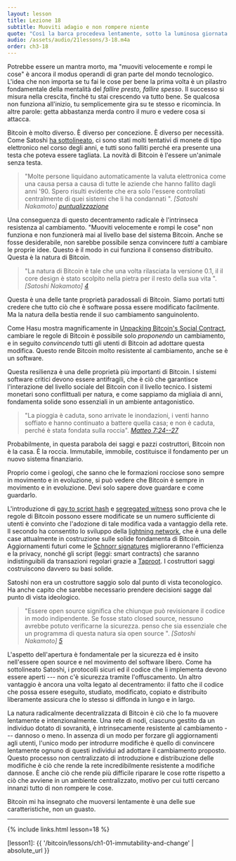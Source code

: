 ```yaml
---
layout: lesson
title: Lezione 18
subtitle: Muoviti adagio e non rompere niente
quote: "Così la barca procedeva lentamente, sotto la luminosa giornata estiva, con il suo allegro equipaggio e la sua musica di voci e risate ..."
audio: /assets/audio/21lessons/3-18.m4a
order: ch3-18
---
```


Potrebbe essere un mantra morto, ma "muoviti velocemente e rompi le cose" è ancora il 
modus operandi di gran parte del mondo tecnologico. L'idea che non importa se tu
fai le cose per bene la prima volta è un pilastro fondamentale della mentalità del 
*fallire presto, fallire spesso*. Il successo si misura nella crescita, finché tu
stai crescendo va tutto bene. Se qualcosa non funziona all'inizio, tu
semplicemente gira su te stesso e ricomincia. In altre parole: getta abbastanza merda 
contro il muro e vedere cosa si attacca.

Bitcoin è molto diverso. È diverso per concezione. È diverso
per necessità. Come Satoshi [ha sottolineato][pointed out], ci sono stati molti tentativi 
di monete di tipo elettronico nel corso degli anni, e tutti sono falliti 
perché era presente una testa che poteva essere tagliata. La novità di Bitcoin è l'essere 
un'animale senza testa.

> "Molte persone liquidano automaticamente la valuta elettronica come una causa persa
> a causa di tutte le aziende che hanno fallito dagli anni '90. Spero risulti 
> evidente che era solo l'essere controllati centralmente di quei sistemi
> che li ha condannati ".
> <cite> [Satoshi Nakamoto] [puntualizzazione][pointed out] </cite>

Una conseguenza di questo decentramento radicale è l'intrinseca
resistenza al cambiamento. "Muoviti velocemente e rompi le cose" non funziona 
e non funzionerà mai al livello base del sistema Bitcoin. Anche se fosse 
desiderabile, non sarebbe possibile senza convincere *tutti* a cambiare le proprie idee.
Questo è il modo in cui funziona il consenso distribuito. 
Questa è la natura di Bitcoin.

> "La natura di Bitcoin è tale che una volta rilasciata la versione 0.1, il
> il core design è stato scolpito nella pietra per il resto della sua vita ".
> <cite> [Satoshi Nakamoto] [4] </cite>

Questa è una delle tante proprietà paradossali di Bitcoin. Siamo portati tutti
credere che tutto ciò che è software possa essere modificato facilmente. Ma
la natura della bestia rende il suo cambiamento sanguinolento.

Come Hasu mostra magnificamente in [Unpacking Bitcoin's Social Contract],
cambiare le regole di Bitcoin è possibile solo *proponendo* un cambiamento,
e in seguito *convincendo* tutti gli utenti di Bitcoin ad adottare questa modifica.
Questo rende Bitcoin molto resistente al cambiamento, anche se è un software.

Questa resilienza è una delle proprietà più importanti di Bitcoin.
I sistemi software critici devono essere antifragili, che è ciò che 
garantisce l'interazione del livello sociale del Bitcoin con il livello tecnico.
I sistemi monetari sono conflittuali per natura, e come sappiamo da migliaia 
di anni, fondamenta solide sono essenziali in un ambiente antagonistico.

> "La pioggia è caduta, sono arrivate le inondazioni, i venti hanno soffiato 
> e hanno continuato a battere quella casa; e non è caduta, perché è stata fondata 
> sulla roccia".
> <cite> [Matteo 7:24--27][Matthew 7:24--27] </cite>

Probabilmente, in questa parabola dei saggi e pazzi costruttori, Bitcoin
non è la casa. È la roccia. Immutabile, immobile, costituisce il
fondamento per un nuovo sistema finanziario.

Proprio come i geologi, che sanno che le formazioni rocciose sono sempre in movimento
e in evoluzione, si può vedere che Bitcoin è sempre in movimento e in evoluzione. 
Devi solo sapere dove guardare e come guardarlo.

L'introduzione di [pay to script hash] e [segregated witness] sono
prova che le regole di Bitcoin possono essere modificate se un numero sufficiente di 
utenti è convinto che l'adozione di tale modifica vada a vantaggio della rete. 
Il secondo ha consentito lo sviluppo della [lightning network], che è una delle
case attualmente in costruzione sulle solide fondamenta di Bitcoin. 
Aggiornamenti futuri come le [Schnorr signatures] miglioreranno l'efficienza e 
la privacy, nonché gli script (leggi: smart contracts) che saranno indistinguibili da
transazioni regolari grazie a [Taproot]. I costruttori saggi costruiscono davvero
su basi solide.

Satoshi non era un costruttore saggio solo dal punto di vista teconologico. 
Ha anche capito che sarebbe necessario prendere decisioni sagge dal punto di vista 
ideologico.

> "Essere open source significa che chiunque può revisionare il codice in modo 
> indipendente. Se fosse stato closed source, nessuno avrebbe potuto verificarne 
> la sicurezza. penso che sia essenziale che un programma di questa natura sia open source ".
> <cite> [Satoshi Nakamoto] [5] </cite>

L'aspetto dell'apertura è fondamentale per la sicurezza ed è insito nell'essere open source e nel
movimento del software libero. Come ha sottolineato Satoshi, i protocolli sicuri ed
il codice che li implementa devono essere aperti --- non c'è sicurezza
tramite l'offuscamento. Un altro vantaggio è ancora una volta legato al decentramento:
il fatto che il codice che possa essere eseguito, studiato, modificato, copiato e 
distribuito liberamente assicura che lo stesso si diffonda in lungo e in largo.

La natura radicalmente decentralizzata di Bitcoin è ciò che lo fa muovere
lentamente e intenzionalmente. Una rete di nodi, ciascuno gestito da un
individuo dotato di sovranità, è intrinsecamente resistente al cambiamento --- dannoso 
o meno. In assenza di un modo per forzare gli aggiornamenti agli utenti, 
l'unico modo per introdurre modifiche è quello di convincere lentamente ognuno 
di questi individui ad adottare il cambiamento proposto. Questo processo 
non centralizzato di introduzione e distribuzione delle modifiche è
ciò che rende la rete incredibilmente resistente a modifiche dannose. È
anche ciò che rende più difficile riparare le cose rotte rispetto a ciò che 
avviene in un ambiente centralizzato, motivo per cui tutti cercano innanzi tutto di 
non rompere le cose.

Bitcoin mi ha insegnato che muoversi lentamente è una delle sue caratteristiche, non un guasto.

---

{% include links.html lesson=18 %}

<!-- Down the Rabbit Hole -->
[lesson1]: {{ '/bitcoin/lessons/ch1-01-immutability-and-change' | absolute_url }}

[pointed out]: http://p2pfoundation.ning.com/forum/topics/bitcoin-open-source?commentId=2003008%3AComment%3A9493
[4]: https://bitcointalk.org/index.php?topic=195.msg1611#msg1611
[Unpacking Bitcoin's Social Contract]: https://uncommoncore.co/unpacking-bitcoins-social-contract/
[Matthew 7:24--27]: https://en.wikipedia.org/wiki/Parable_of_the_Wise_and_the_Foolish_Builders
[pay to script hash]: https://en.bitcoin.it/wiki/Pay_to_script_hash
[segregated witness]: https://en.bitcoin.it/wiki/Segregated_Witness
[lightning network]: https://lightning.network/
[Schnorr signatures]: https://github.com/sipa/bips/blob/bip-schnorr/bip-schnorr.mediawiki#cite_ref-6-0
[Taproot]: https://lists.linuxfoundation.org/pipermail/bitcoin-dev/2018-January/015614.html
[5]: https://bitcointalk.org/index.php?topic=13.msg46#msg46

<!-- Wikipedia -->
[alice]: https://en.wikipedia.org/wiki/Alice%27s_Adventures_in_Wonderland
[carroll]: https://en.wikipedia.org/wiki/Lewis_Carroll
